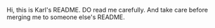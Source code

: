 Hi, this is Karl's README.
DO read me carefully.
And take care before merging me to someone else's README.
